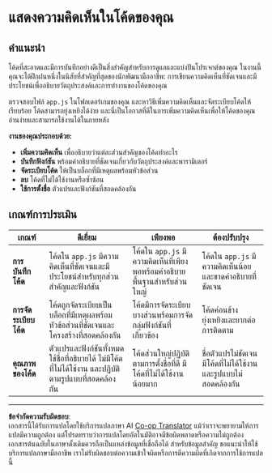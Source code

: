 <!--
CO_OP_TRANSLATOR_METADATA:
{
  "original_hash": "c162b3b3a1cafc1483c8015e9b266f0d",
  "translation_date": "2025-10-23T21:18:03+00:00",
  "source_file": "6-space-game/3-moving-elements-around/assignment.md",
  "language_code": "th"
}
-->
# แสดงความคิดเห็นในโค้ดของคุณ

## คำแนะนำ

โค้ดที่สะอาดและมีการบันทึกอย่างดีเป็นสิ่งสำคัญสำหรับการดูแลและแบ่งปันโปรเจกต์ของคุณ ในงานนี้ คุณจะได้ฝึกฝนหนึ่งในนิสัยที่สำคัญที่สุดของนักพัฒนามืออาชีพ: การเขียนความคิดเห็นที่ชัดเจนและมีประโยชน์เพื่ออธิบายวัตถุประสงค์และการทำงานของโค้ดของคุณ

ตรวจสอบไฟล์ `app.js` ในโฟลเดอร์เกมของคุณ และหาวิธีเพิ่มความคิดเห็นและจัดระเบียบโค้ดให้เรียบร้อย โค้ดสามารถยุ่งเหยิงได้ง่าย และนี่เป็นโอกาสที่ดีในการเพิ่มความคิดเห็นเพื่อให้โค้ดของคุณอ่านง่ายและสามารถใช้งานได้ในภายหลัง

**งานของคุณประกอบด้วย:**
- **เพิ่มความคิดเห็น** เพื่ออธิบายว่าแต่ละส่วนสำคัญของโค้ดทำอะไร
- **บันทึกฟังก์ชัน** พร้อมคำอธิบายที่ชัดเจนเกี่ยวกับวัตถุประสงค์และพารามิเตอร์
- **จัดระเบียบโค้ด** ให้เป็นบล็อกที่มีเหตุผลพร้อมหัวข้อส่วน
- **ลบ** โค้ดที่ไม่ได้ใช้งานหรือซ้ำซ้อน
- **ใช้การตั้งชื่อ** ตัวแปรและฟังก์ชันที่สอดคล้องกัน

## เกณฑ์การประเมิน

| เกณฑ์ | ดีเยี่ยม | เพียงพอ | ต้องปรับปรุง |
| -------- | --------- | -------- | ----------------- |
| **การบันทึกโค้ด** | โค้ดใน `app.js` มีความคิดเห็นที่ชัดเจนและมีประโยชน์สำหรับทุกส่วนสำคัญและฟังก์ชัน | โค้ดใน `app.js` มีความคิดเห็นที่เพียงพอพร้อมคำอธิบายพื้นฐานสำหรับส่วนใหญ่ | โค้ดใน `app.js` มีความคิดเห็นน้อยและขาดคำอธิบายที่ชัดเจน |
| **การจัดระเบียบโค้ด** | โค้ดถูกจัดระเบียบเป็นบล็อกที่มีเหตุผลพร้อมหัวข้อส่วนที่ชัดเจนและโครงสร้างที่สอดคล้องกัน | โค้ดมีการจัดระเบียบบางส่วนพร้อมการจัดกลุ่มฟังก์ชันที่เกี่ยวข้อง | โค้ดค่อนข้างยุ่งเหยิงและยากต่อการติดตาม |
| **คุณภาพของโค้ด** | ตัวแปรและฟังก์ชันทั้งหมดใช้ชื่อที่อธิบายได้ ไม่มีโค้ดที่ไม่ได้ใช้งาน และปฏิบัติตามรูปแบบที่สอดคล้องกัน | โค้ดส่วนใหญ่ปฏิบัติตามการตั้งชื่อที่ดี มีโค้ดที่ไม่ได้ใช้งานน้อยมาก | ชื่อตัวแปรไม่ชัดเจน มีโค้ดที่ไม่ได้ใช้งาน และรูปแบบไม่สอดคล้องกัน |

---

**ข้อจำกัดความรับผิดชอบ**:  
เอกสารนี้ได้รับการแปลโดยใช้บริการแปลภาษา AI [Co-op Translator](https://github.com/Azure/co-op-translator) แม้ว่าเราจะพยายามให้การแปลมีความถูกต้อง แต่โปรดทราบว่าการแปลโดยอัตโนมัติอาจมีข้อผิดพลาดหรือความไม่ถูกต้อง เอกสารต้นฉบับในภาษาดั้งเดิมควรถือเป็นแหล่งข้อมูลที่เชื่อถือได้ สำหรับข้อมูลสำคัญ ขอแนะนำให้ใช้บริการแปลภาษามืออาชีพ เราไม่รับผิดชอบต่อความเข้าใจผิดหรือการตีความผิดที่เกิดจากการใช้การแปลนี้